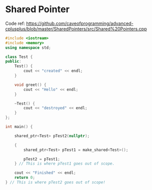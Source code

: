 # Shared Pointer

Code ref: https://github.com/caveofprogramming/advanced-cplusplus/blob/master/SharedPointers/src/Shared%20Pointers.cpp
```cpp
#include <iostream>
#include <memory>
using namespace std;

class Test {
public:
	Test() {
		cout << "created" << endl;
	}

	void greet() {
		cout << "Hello" << endl;
	}

	~Test() {
		cout << "destroyed" << endl;
	}
};

int main() {

	shared_ptr<Test> pTest2(nullptr);

	{
		shared_ptr<Test> pTest1 = make_shared<Test>();

		pTest2 = pTest1;
	} // This is where pTest1 goes out of scope.

	cout << "Finished" << endl;
	return 0;
} // This is where pTest2 goes out of scope!
```
